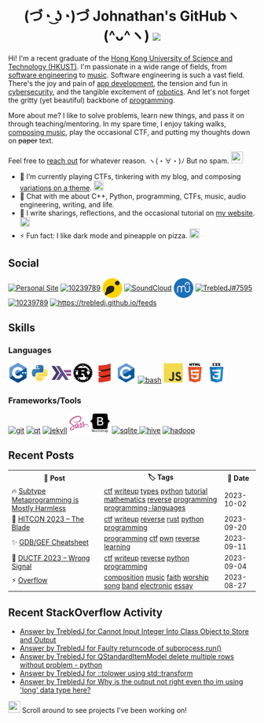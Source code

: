 <!--
**TrebledJ/Trebledj** is a ✨ _special_ ✨ repository because its `README.md` (this file) appears on your GitHub profile.

Here are some ideas to get you started:

- 🔭 I’m currently working on ...
- 🌱 I’m currently learning ...
- 👯 I’m looking to collaborate on ...
- 🤔 I’m looking for help with ...
- 💬 Ask me about ...
- 📫 How to reach me: ...
- 😄 Pronouns: ...
- ⚡ Fun fact: ...
-->

<h1 align="center">(づ◔ ͜ʖ◔)づ Johnathan's GitHubヽ(^ᴗ^ヽ) <img src="https://blob.cat/emoji/custom/blobcats/ablobcatwave2.gif"></h1>

Hi! I'm a recent graduate of the [Hong Kong University of Science and Technology (HKUST)](http://hkust.edu.hk/). I'm passionate in a wide range of fields, from [software engineering](/tags/software-engineering) to [music](/tags/music).
Software engineering is such a vast field.
There's the joy and pain of [app development](/tags/apps), the tension and fun in [cybersecurity](/tags/ctf), and the tangible excitement of [robotics](/tags/robotics).
And let's not forget the gritty (yet beautiful) backbone of [programming](/tags/programming).

More about me? I like to solve problems, learn new things, and pass it on through teaching/mentoring.
In my spare time, I enjoy taking walks, [composing music](/tags/composition), play the occasional CTF, and putting my thoughts down on ~~paper~~ text.

Feel free to <a href="https://trebledj.github.io/#contact" target="_blank">reach out</a> for whatever reason. ヽ(・∀・)ﾉ But no spam. 
<img src="https://blob.cat/emoji/custom/blobcats/blobcat_MUDAMUDAMUDA.png" width="24px" height="24px">

- 🚀 I’m currently playing CTFs, tinkering with my blog, and composing [variations on a theme][variations]. <img src="https://blob.cat/emoji/custom/blobcats/ablobcatdjslow.gif" width="20px" height="20px">
- 💬 Chat with me about C++, Python, programming, CTFs, music, audio engineering, writing, and life.
- 📝 I write sharings, reflections, and the occasional tutorial on [my website](https://trebledj.github.io/). <img src="https://blob.cat/emoji/custom/blobcats/ablobcatbongokeyboard.gif" width="20px" height="20px">
- ⚡ Fun fact: I like dark mode and pineapple on pizza. <img src="https://blob.cat/emoji/custom/blobcats/ablobcatrave.png" width="20px" height="20px">
<!-- - 👯 I’m looking to collaborate on collaborate-project -->
<!-- - 🤝 I’m looking for help with help-project -->
<!-- - 📫 How to reach me: ~~you can't, jk.~~ discord, email, linkedin. -->

[variations]: https://en.wikipedia.org/wiki/Variation_(music)

## Social
<p align="left">
<!-- GitHub -->
<a href="https://github.com/TrebledJ" target="_blank"><img align="center" src="https://www.svgrepo.com/show/341847/github.svg" alt="Personal Site" height="40" width="40"/></a>
<!-- StackOverflow -->
<a href="https://stackoverflow.com/users/10239789" target="_blank"><img align="center" src="https://raw.githubusercontent.com/rahuldkjain/github-profile-readme-generator/master/src/images/icons/Social/stack-overflow.svg" alt="10239789" height="30" width="40" /></a>
<!-- Codingame -->
<a href="https://www.codingame.com/profile/8444100ecb9723c1ec542346b0630aaa2821532" target="_blank"><img align="center" src="https://raw.githubusercontent.com/TrebledJ/trebledj.github.io/master/assets/img/logos/codingame.png" alt="Codingame" height="40" width="40" /></a>
<!-- SoundCloud -->
<a href="https://soundcloud.com/trebledj" target="_blank"><img align="center" src="https://www.svgrepo.com/show/35013/soundcloud.svg" alt="SoundCloud" height="35" width="40" /></a>
<!-- Spotify -->
<!-- <a href="https://open.spotify.com/user/24i9exez29k1jr85olljuy94g?si=4213a229649f4ceb" target="_blank"><img align="center" src="https://www.svgrepo.com/show/355256/spotify.svg" alt="Spotify" height="40" width="40" /></a> -->
<!-- MuseScore -->
<a href="https://musescore.com/user/20636901" target="_blank"><img align="center" src="https://raw.githubusercontent.com/TrebledJ/trebledj.github.io/master/assets/img/logos/musescore.png" alt="MuseScore" height="40" width="40" /></a>
<!-- Discord -->
<a href="https://discordapp.com/users/220427982798454794" target="blank"><img align="center" src="https://raw.githubusercontent.com/rahuldkjain/github-profile-readme-generator/master/src/images/icons/Social/discord.svg" alt="TrebledJ#7595" height="40" width="40" /></a>
<!-- Email -->
<a href="mailto:trebledjjj@gmail.com" target="_blank"><img align="center" src="https://www.svgrepo.com/show/237958/email-mail.svg" alt="10239789" height="35" width="40" /></a>
<!-- RSS -->
<a href="/https://trebledj.github.io/feeds/" target="_blank"><img align="center" src="https://raw.githubusercontent.com/rahuldkjain/github-profile-readme-generator/master/src/images/icons/Social/rss.svg" alt="https://trebledj.github.io/feeds" height="25" width="25" /></a>
</p>

## Skills
### Languages
<p>
<!-- C++ -->
<a href="https://trebledj.github.io/tags/cpp" target="_blank" rel="noreferrer"> <img src="https://raw.githubusercontent.com/devicons/devicon/master/icons/cplusplus/cplusplus-original.svg" alt="cplusplus" width="40" height="40"/></a>
<!-- Python -->
<a href="https://trebledj.github.io/tags/python" target="_blank" rel="noreferrer"> <img src="https://raw.githubusercontent.com/devicons/devicon/master/icons/python/python-original.svg" alt="python" width="40" height="40"/></a>
<!-- Haskell -->
<a href="https://trebledj.github.io/tags/haskell" target="_blank" rel="noreferrer"> <img src="https://raw.githubusercontent.com/devicons/devicon/master/icons/haskell/haskell-original.svg" alt="haskell" width="40" height="40"/></a>
<!-- Rust -->
<a href="https://trebledj.github.io/tags/rust" target="_blank" rel="noreferrer"> <img src="https://raw.githubusercontent.com/devicons/devicon/master/icons/rust/rust-plain.svg" alt="rust" width="40" height="40"/></a>
<!-- Scala -->
<a href="https://trebledj.github.io/tags/scala" target="_blank" rel="noreferrer"> <img src="https://raw.githubusercontent.com/devicons/devicon/master/icons/scala/scala-original.svg" alt="scala" width="40" height="40"/></a>
<!-- C -->
<a href="https://trebledj.github.io/tags/c" target="_blank" rel="noreferrer"> <img src="https://raw.githubusercontent.com/devicons/devicon/master/icons/c/c-original.svg" alt="c" width="40" height="40"/></a>
<!-- Bash -->
<a href="https://www.gnu.org/software/bash/" target="_blank" rel="noreferrer"> <img src="https://www.vectorlogo.zone/logos/gnu_bash/gnu_bash-icon.svg" alt="bash" width="40" height="40"/></a>
<!-- Javascript -->
<a href="https://developer.mozilla.org/en-US/docs/Web/JavaScript" target="_blank" rel="noreferrer"> <img src="https://raw.githubusercontent.com/devicons/devicon/master/icons/javascript/javascript-original.svg" alt="javascript" width="40" height="40"/></a>
<!-- HTML -->
<a href="https://www.w3.org/html/" target="_blank" rel="noreferrer"> <img src="https://raw.githubusercontent.com/devicons/devicon/master/icons/html5/html5-original-wordmark.svg" alt="html5" width="40" height="40"/></a>
<!-- CSS -->
<a href="https://www.w3schools.com/css/" target="_blank" rel="noreferrer"> <img src="https://raw.githubusercontent.com/devicons/devicon/master/icons/css3/css3-original-wordmark.svg" alt="css3" width="40" height="40"/></a>
</p>

### Frameworks/Tools
<p>
<!-- Git -->
<a href="https://git-scm.com/" target="_blank" rel="noreferrer"> <img src="https://www.vectorlogo.zone/logos/git-scm/git-scm-icon.svg" alt="git" width="40" height="40"/></a>
<!-- Qt -->
<a href="https://trebledj.github.io/tags/qt" target="_blank" rel="noreferrer"> <img src="https://upload.wikimedia.org/wikipedia/commons/0/0b/Qt_logo_2016.svg" alt="qt" width="40" height="40"/></a>
<!-- Jekyll -->
<a href="https://jekyllrb.com/" target="_blank" rel="noreferrer"> <img src="https://www.vectorlogo.zone/logos/jekyllrb/jekyllrb-icon.svg" alt="jekyll" width="40" height="40"/></a>
<!-- Sass -->
<a href="https://sass-lang.com" target="_blank" rel="noreferrer"> <img src="https://raw.githubusercontent.com/devicons/devicon/master/icons/sass/sass-original.svg" alt="sass" width="40" height="40"/></a>
<!-- Bootstrap -->
<a href="https://getbootstrap.com" target="_blank" rel="noreferrer"> <img src="https://raw.githubusercontent.com/devicons/devicon/master/icons/bootstrap/bootstrap-plain-wordmark.svg" alt="bootstrap" width="40" height="40"/></a>
<!-- SQLite -->
<a href="https://www.sqlite.org/" target="_blank" rel="noreferrer"> <img src="https://www.vectorlogo.zone/logos/sqlite/sqlite-icon.svg" alt="sqlite" width="40" height="40"/> </a>
<!-- Hive -->
<a href="https://hive.apache.org/" target="_blank" rel="noreferrer"> <img src="https://www.vectorlogo.zone/logos/apache_hive/apache_hive-icon.svg" alt="hive" width="40" height="40"/></a>
<!-- Hadoop -->
<a href="https://hadoop.apache.org/" target="_blank" rel="noreferrer"> <img src="https://www.vectorlogo.zone/logos/apache_hadoop/apache_hadoop-icon.svg" alt="hadoop" width="40" height="40"/></a>
</p>

<!-- <p><img align="left" src="https://github-readme-stats.vercel.app/api/top-langs?username=trebledj&show_icons=true&locale=en&layout=compact" alt="trebledj" /></p> -->

<!-- <p>&nbsp;<img align="center" src="https://github-readme-stats.vercel.app/api?username=trebledj&show_icons=true&locale=en" alt="trebledj" /></p> -->

<!-- <p><img align="center" src="https://github-readme-streak-stats.herokuapp.com/?user=trebledj&" alt="trebledj" /></p> -->

## Recent Posts
<table>
  <tr><th>📄 Post</th><th>🏷️ Tags</th><th>📆 Date</th></tr>
<!-- BLOG-POST-LIST:START --><tr><td>🔥 <a href='https://trebledj.github.io/posts/maplectf-2023-mostly-harmless/' target='_blank'>Subtype Metaprogramming is Mostly Harmless</a></td><td><a href='https://trebledj.github.io/tags/ctf' target='_blank'>ctf</a> 
<a href='https://trebledj.github.io/tags/writeup' target='_blank'>writeup</a> 
<a href='https://trebledj.github.io/tags/types' target='_blank'>types</a> 
<a href='https://trebledj.github.io/tags/python' target='_blank'>python</a> 
<a href='https://trebledj.github.io/tags/tutorial' target='_blank'>tutorial</a> 
<a href='https://trebledj.github.io/tags/mathematics' target='_blank'>mathematics</a> 
<a href='https://trebledj.github.io/tags/reverse' target='_blank'>reverse</a> 
<a href='https://trebledj.github.io/tags/programming' target='_blank'>programming</a> 
<a href='https://trebledj.github.io/tags/programming-languages' target='_blank'>programming-languages</a> 
</td><td>2023-10-02</td></tr><tr><td>🚀 <a href='https://trebledj.github.io/posts/hitcon-2023-the-blade/' target='_blank'>HITCON 2023 – The Blade</a></td><td><a href='https://trebledj.github.io/tags/ctf' target='_blank'>ctf</a> 
<a href='https://trebledj.github.io/tags/writeup' target='_blank'>writeup</a> 
<a href='https://trebledj.github.io/tags/reverse' target='_blank'>reverse</a> 
<a href='https://trebledj.github.io/tags/rust' target='_blank'>rust</a> 
<a href='https://trebledj.github.io/tags/python' target='_blank'>python</a> 
<a href='https://trebledj.github.io/tags/programming' target='_blank'>programming</a> 
</td><td>2023-09-20</td></tr><tr><td>✨ <a href='https://trebledj.github.io/posts/gdb-cheatsheet/' target='_blank'>GDB/GEF Cheatsheet</a></td><td><a href='https://trebledj.github.io/tags/programming' target='_blank'>programming</a> 
<a href='https://trebledj.github.io/tags/ctf' target='_blank'>ctf</a> 
<a href='https://trebledj.github.io/tags/pwn' target='_blank'>pwn</a> 
<a href='https://trebledj.github.io/tags/reverse' target='_blank'>reverse</a> 
<a href='https://trebledj.github.io/tags/learning' target='_blank'>learning</a> 
</td><td>2023-09-11</td></tr><tr><td>🎯 <a href='https://trebledj.github.io/posts/ductf-2023-wrong-signal/' target='_blank'>DUCTF 2023 – Wrong Signal</a></td><td><a href='https://trebledj.github.io/tags/ctf' target='_blank'>ctf</a> 
<a href='https://trebledj.github.io/tags/writeup' target='_blank'>writeup</a> 
<a href='https://trebledj.github.io/tags/reverse' target='_blank'>reverse</a> 
<a href='https://trebledj.github.io/tags/python' target='_blank'>python</a> 
<a href='https://trebledj.github.io/tags/programming' target='_blank'>programming</a> 
</td><td>2023-09-04</td></tr><tr><td>⚡️ <a href='https://trebledj.github.io/posts/overflow/' target='_blank'>Overflow</a></td><td><a href='https://trebledj.github.io/tags/composition' target='_blank'>composition</a> 
<a href='https://trebledj.github.io/tags/music' target='_blank'>music</a> 
<a href='https://trebledj.github.io/tags/faith' target='_blank'>faith</a> 
<a href='https://trebledj.github.io/tags/worship' target='_blank'>worship</a> 
<a href='https://trebledj.github.io/tags/song' target='_blank'>song</a> 
<a href='https://trebledj.github.io/tags/band' target='_blank'>band</a> 
<a href='https://trebledj.github.io/tags/electronic' target='_blank'>electronic</a> 
<a href='https://trebledj.github.io/tags/essay' target='_blank'>essay</a> 
</td><td>2023-08-27</td></tr><!-- BLOG-POST-LIST:END -->
</table>


## Recent StackOverflow Activity
<!-- STACKOVERFLOW:START -->
- [Answer by TrebledJ for Cannot Input Integer Into Class Object to Store and Output](https://stackoverflow.com/questions/75726012/cannot-input-integer-into-class-object-to-store-and-output/75726187#75726187)
- [Answer by TrebledJ for Faulty returncode of subprocess.run&lpar;&rpar;](https://stackoverflow.com/questions/75725763/faulty-returncode-of-subprocess-run/75725819#75725819)
- [Answer by TrebledJ for QStandardItemModel delete multiple rows without problem - python](https://stackoverflow.com/questions/74547384/qstandarditemmodel-delete-multiple-rows-without-problem-python/74547451#74547451)
- [Answer by TrebledJ for ::tolower using std::transform](https://stackoverflow.com/questions/74534956/tolower-using-stdtransform/74535040#74535040)
- [Answer by TrebledJ for Why is the output not right even tho im using &#39;long&#39; data type here?](https://stackoverflow.com/questions/74534756/why-is-the-output-not-right-even-tho-im-using-long-data-type-here/74534809#74534809)
<!-- STACKOVERFLOW:END -->


<img src="https://blob.cat/emoji/custom/blobcats/ablobcatwave2_rev.gif" width="24px" height="24px"> Scroll around to see projects I've been working on!
